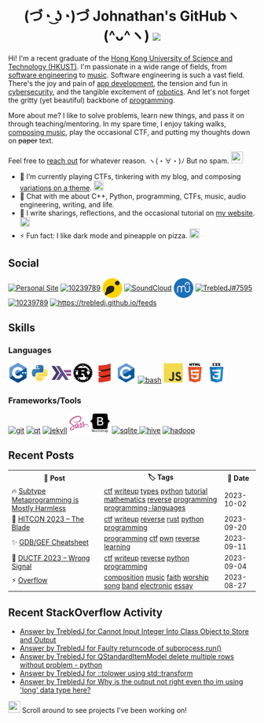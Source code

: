 <!--
**TrebledJ/Trebledj** is a ✨ _special_ ✨ repository because its `README.md` (this file) appears on your GitHub profile.

Here are some ideas to get you started:

- 🔭 I’m currently working on ...
- 🌱 I’m currently learning ...
- 👯 I’m looking to collaborate on ...
- 🤔 I’m looking for help with ...
- 💬 Ask me about ...
- 📫 How to reach me: ...
- 😄 Pronouns: ...
- ⚡ Fun fact: ...
-->

<h1 align="center">(づ◔ ͜ʖ◔)づ Johnathan's GitHubヽ(^ᴗ^ヽ) <img src="https://blob.cat/emoji/custom/blobcats/ablobcatwave2.gif"></h1>

Hi! I'm a recent graduate of the [Hong Kong University of Science and Technology (HKUST)](http://hkust.edu.hk/). I'm passionate in a wide range of fields, from [software engineering](/tags/software-engineering) to [music](/tags/music).
Software engineering is such a vast field.
There's the joy and pain of [app development](/tags/apps), the tension and fun in [cybersecurity](/tags/ctf), and the tangible excitement of [robotics](/tags/robotics).
And let's not forget the gritty (yet beautiful) backbone of [programming](/tags/programming).

More about me? I like to solve problems, learn new things, and pass it on through teaching/mentoring.
In my spare time, I enjoy taking walks, [composing music](/tags/composition), play the occasional CTF, and putting my thoughts down on ~~paper~~ text.

Feel free to <a href="https://trebledj.github.io/#contact" target="_blank">reach out</a> for whatever reason. ヽ(・∀・)ﾉ But no spam. 
<img src="https://blob.cat/emoji/custom/blobcats/blobcat_MUDAMUDAMUDA.png" width="24px" height="24px">

- 🚀 I’m currently playing CTFs, tinkering with my blog, and composing [variations on a theme][variations]. <img src="https://blob.cat/emoji/custom/blobcats/ablobcatdjslow.gif" width="20px" height="20px">
- 💬 Chat with me about C++, Python, programming, CTFs, music, audio engineering, writing, and life.
- 📝 I write sharings, reflections, and the occasional tutorial on [my website](https://trebledj.github.io/). <img src="https://blob.cat/emoji/custom/blobcats/ablobcatbongokeyboard.gif" width="20px" height="20px">
- ⚡ Fun fact: I like dark mode and pineapple on pizza. <img src="https://blob.cat/emoji/custom/blobcats/ablobcatrave.png" width="20px" height="20px">
<!-- - 👯 I’m looking to collaborate on collaborate-project -->
<!-- - 🤝 I’m looking for help with help-project -->
<!-- - 📫 How to reach me: ~~you can't, jk.~~ discord, email, linkedin. -->

[variations]: https://en.wikipedia.org/wiki/Variation_(music)

## Social
<p align="left">
<!-- GitHub -->
<a href="https://github.com/TrebledJ" target="_blank"><img align="center" src="https://www.svgrepo.com/show/341847/github.svg" alt="Personal Site" height="40" width="40"/></a>
<!-- StackOverflow -->
<a href="https://stackoverflow.com/users/10239789" target="_blank"><img align="center" src="https://raw.githubusercontent.com/rahuldkjain/github-profile-readme-generator/master/src/images/icons/Social/stack-overflow.svg" alt="10239789" height="30" width="40" /></a>
<!-- Codingame -->
<a href="https://www.codingame.com/profile/8444100ecb9723c1ec542346b0630aaa2821532" target="_blank"><img align="center" src="https://raw.githubusercontent.com/TrebledJ/trebledj.github.io/master/assets/img/logos/codingame.png" alt="Codingame" height="40" width="40" /></a>
<!-- SoundCloud -->
<a href="https://soundcloud.com/trebledj" target="_blank"><img align="center" src="https://www.svgrepo.com/show/35013/soundcloud.svg" alt="SoundCloud" height="35" width="40" /></a>
<!-- Spotify -->
<!-- <a href="https://open.spotify.com/user/24i9exez29k1jr85olljuy94g?si=4213a229649f4ceb" target="_blank"><img align="center" src="https://www.svgrepo.com/show/355256/spotify.svg" alt="Spotify" height="40" width="40" /></a> -->
<!-- MuseScore -->
<a href="https://musescore.com/user/20636901" target="_blank"><img align="center" src="https://raw.githubusercontent.com/TrebledJ/trebledj.github.io/master/assets/img/logos/musescore.png" alt="MuseScore" height="40" width="40" /></a>
<!-- Discord -->
<a href="https://discordapp.com/users/220427982798454794" target="blank"><img align="center" src="https://raw.githubusercontent.com/rahuldkjain/github-profile-readme-generator/master/src/images/icons/Social/discord.svg" alt="TrebledJ#7595" height="40" width="40" /></a>
<!-- Email -->
<a href="mailto:trebledjjj@gmail.com" target="_blank"><img align="center" src="https://www.svgrepo.com/show/237958/email-mail.svg" alt="10239789" height="35" width="40" /></a>
<!-- RSS -->
<a href="/https://trebledj.github.io/feeds/" target="_blank"><img align="center" src="https://raw.githubusercontent.com/rahuldkjain/github-profile-readme-generator/master/src/images/icons/Social/rss.svg" alt="https://trebledj.github.io/feeds" height="25" width="25" /></a>
</p>

## Skills
### Languages
<p>
<!-- C++ -->
<a href="https://trebledj.github.io/tags/cpp" target="_blank" rel="noreferrer"> <img src="https://raw.githubusercontent.com/devicons/devicon/master/icons/cplusplus/cplusplus-original.svg" alt="cplusplus" width="40" height="40"/></a>
<!-- Python -->
<a href="https://trebledj.github.io/tags/python" target="_blank" rel="noreferrer"> <img src="https://raw.githubusercontent.com/devicons/devicon/master/icons/python/python-original.svg" alt="python" width="40" height="40"/></a>
<!-- Haskell -->
<a href="https://trebledj.github.io/tags/haskell" target="_blank" rel="noreferrer"> <img src="https://raw.githubusercontent.com/devicons/devicon/master/icons/haskell/haskell-original.svg" alt="haskell" width="40" height="40"/></a>
<!-- Rust -->
<a href="https://trebledj.github.io/tags/rust" target="_blank" rel="noreferrer"> <img src="https://raw.githubusercontent.com/devicons/devicon/master/icons/rust/rust-plain.svg" alt="rust" width="40" height="40"/></a>
<!-- Scala -->
<a href="https://trebledj.github.io/tags/scala" target="_blank" rel="noreferrer"> <img src="https://raw.githubusercontent.com/devicons/devicon/master/icons/scala/scala-original.svg" alt="scala" width="40" height="40"/></a>
<!-- C -->
<a href="https://trebledj.github.io/tags/c" target="_blank" rel="noreferrer"> <img src="https://raw.githubusercontent.com/devicons/devicon/master/icons/c/c-original.svg" alt="c" width="40" height="40"/></a>
<!-- Bash -->
<a href="https://www.gnu.org/software/bash/" target="_blank" rel="noreferrer"> <img src="https://www.vectorlogo.zone/logos/gnu_bash/gnu_bash-icon.svg" alt="bash" width="40" height="40"/></a>
<!-- Javascript -->
<a href="https://developer.mozilla.org/en-US/docs/Web/JavaScript" target="_blank" rel="noreferrer"> <img src="https://raw.githubusercontent.com/devicons/devicon/master/icons/javascript/javascript-original.svg" alt="javascript" width="40" height="40"/></a>
<!-- HTML -->
<a href="https://www.w3.org/html/" target="_blank" rel="noreferrer"> <img src="https://raw.githubusercontent.com/devicons/devicon/master/icons/html5/html5-original-wordmark.svg" alt="html5" width="40" height="40"/></a>
<!-- CSS -->
<a href="https://www.w3schools.com/css/" target="_blank" rel="noreferrer"> <img src="https://raw.githubusercontent.com/devicons/devicon/master/icons/css3/css3-original-wordmark.svg" alt="css3" width="40" height="40"/></a>
</p>

### Frameworks/Tools
<p>
<!-- Git -->
<a href="https://git-scm.com/" target="_blank" rel="noreferrer"> <img src="https://www.vectorlogo.zone/logos/git-scm/git-scm-icon.svg" alt="git" width="40" height="40"/></a>
<!-- Qt -->
<a href="https://trebledj.github.io/tags/qt" target="_blank" rel="noreferrer"> <img src="https://upload.wikimedia.org/wikipedia/commons/0/0b/Qt_logo_2016.svg" alt="qt" width="40" height="40"/></a>
<!-- Jekyll -->
<a href="https://jekyllrb.com/" target="_blank" rel="noreferrer"> <img src="https://www.vectorlogo.zone/logos/jekyllrb/jekyllrb-icon.svg" alt="jekyll" width="40" height="40"/></a>
<!-- Sass -->
<a href="https://sass-lang.com" target="_blank" rel="noreferrer"> <img src="https://raw.githubusercontent.com/devicons/devicon/master/icons/sass/sass-original.svg" alt="sass" width="40" height="40"/></a>
<!-- Bootstrap -->
<a href="https://getbootstrap.com" target="_blank" rel="noreferrer"> <img src="https://raw.githubusercontent.com/devicons/devicon/master/icons/bootstrap/bootstrap-plain-wordmark.svg" alt="bootstrap" width="40" height="40"/></a>
<!-- SQLite -->
<a href="https://www.sqlite.org/" target="_blank" rel="noreferrer"> <img src="https://www.vectorlogo.zone/logos/sqlite/sqlite-icon.svg" alt="sqlite" width="40" height="40"/> </a>
<!-- Hive -->
<a href="https://hive.apache.org/" target="_blank" rel="noreferrer"> <img src="https://www.vectorlogo.zone/logos/apache_hive/apache_hive-icon.svg" alt="hive" width="40" height="40"/></a>
<!-- Hadoop -->
<a href="https://hadoop.apache.org/" target="_blank" rel="noreferrer"> <img src="https://www.vectorlogo.zone/logos/apache_hadoop/apache_hadoop-icon.svg" alt="hadoop" width="40" height="40"/></a>
</p>

<!-- <p><img align="left" src="https://github-readme-stats.vercel.app/api/top-langs?username=trebledj&show_icons=true&locale=en&layout=compact" alt="trebledj" /></p> -->

<!-- <p>&nbsp;<img align="center" src="https://github-readme-stats.vercel.app/api?username=trebledj&show_icons=true&locale=en" alt="trebledj" /></p> -->

<!-- <p><img align="center" src="https://github-readme-streak-stats.herokuapp.com/?user=trebledj&" alt="trebledj" /></p> -->

## Recent Posts
<table>
  <tr><th>📄 Post</th><th>🏷️ Tags</th><th>📆 Date</th></tr>
<!-- BLOG-POST-LIST:START --><tr><td>🔥 <a href='https://trebledj.github.io/posts/maplectf-2023-mostly-harmless/' target='_blank'>Subtype Metaprogramming is Mostly Harmless</a></td><td><a href='https://trebledj.github.io/tags/ctf' target='_blank'>ctf</a> 
<a href='https://trebledj.github.io/tags/writeup' target='_blank'>writeup</a> 
<a href='https://trebledj.github.io/tags/types' target='_blank'>types</a> 
<a href='https://trebledj.github.io/tags/python' target='_blank'>python</a> 
<a href='https://trebledj.github.io/tags/tutorial' target='_blank'>tutorial</a> 
<a href='https://trebledj.github.io/tags/mathematics' target='_blank'>mathematics</a> 
<a href='https://trebledj.github.io/tags/reverse' target='_blank'>reverse</a> 
<a href='https://trebledj.github.io/tags/programming' target='_blank'>programming</a> 
<a href='https://trebledj.github.io/tags/programming-languages' target='_blank'>programming-languages</a> 
</td><td>2023-10-02</td></tr><tr><td>🚀 <a href='https://trebledj.github.io/posts/hitcon-2023-the-blade/' target='_blank'>HITCON 2023 – The Blade</a></td><td><a href='https://trebledj.github.io/tags/ctf' target='_blank'>ctf</a> 
<a href='https://trebledj.github.io/tags/writeup' target='_blank'>writeup</a> 
<a href='https://trebledj.github.io/tags/reverse' target='_blank'>reverse</a> 
<a href='https://trebledj.github.io/tags/rust' target='_blank'>rust</a> 
<a href='https://trebledj.github.io/tags/python' target='_blank'>python</a> 
<a href='https://trebledj.github.io/tags/programming' target='_blank'>programming</a> 
</td><td>2023-09-20</td></tr><tr><td>✨ <a href='https://trebledj.github.io/posts/gdb-cheatsheet/' target='_blank'>GDB/GEF Cheatsheet</a></td><td><a href='https://trebledj.github.io/tags/programming' target='_blank'>programming</a> 
<a href='https://trebledj.github.io/tags/ctf' target='_blank'>ctf</a> 
<a href='https://trebledj.github.io/tags/pwn' target='_blank'>pwn</a> 
<a href='https://trebledj.github.io/tags/reverse' target='_blank'>reverse</a> 
<a href='https://trebledj.github.io/tags/learning' target='_blank'>learning</a> 
</td><td>2023-09-11</td></tr><tr><td>🎯 <a href='https://trebledj.github.io/posts/ductf-2023-wrong-signal/' target='_blank'>DUCTF 2023 – Wrong Signal</a></td><td><a href='https://trebledj.github.io/tags/ctf' target='_blank'>ctf</a> 
<a href='https://trebledj.github.io/tags/writeup' target='_blank'>writeup</a> 
<a href='https://trebledj.github.io/tags/reverse' target='_blank'>reverse</a> 
<a href='https://trebledj.github.io/tags/python' target='_blank'>python</a> 
<a href='https://trebledj.github.io/tags/programming' target='_blank'>programming</a> 
</td><td>2023-09-04</td></tr><tr><td>⚡️ <a href='https://trebledj.github.io/posts/overflow/' target='_blank'>Overflow</a></td><td><a href='https://trebledj.github.io/tags/composition' target='_blank'>composition</a> 
<a href='https://trebledj.github.io/tags/music' target='_blank'>music</a> 
<a href='https://trebledj.github.io/tags/faith' target='_blank'>faith</a> 
<a href='https://trebledj.github.io/tags/worship' target='_blank'>worship</a> 
<a href='https://trebledj.github.io/tags/song' target='_blank'>song</a> 
<a href='https://trebledj.github.io/tags/band' target='_blank'>band</a> 
<a href='https://trebledj.github.io/tags/electronic' target='_blank'>electronic</a> 
<a href='https://trebledj.github.io/tags/essay' target='_blank'>essay</a> 
</td><td>2023-08-27</td></tr><!-- BLOG-POST-LIST:END -->
</table>


## Recent StackOverflow Activity
<!-- STACKOVERFLOW:START -->
- [Answer by TrebledJ for Cannot Input Integer Into Class Object to Store and Output](https://stackoverflow.com/questions/75726012/cannot-input-integer-into-class-object-to-store-and-output/75726187#75726187)
- [Answer by TrebledJ for Faulty returncode of subprocess.run&lpar;&rpar;](https://stackoverflow.com/questions/75725763/faulty-returncode-of-subprocess-run/75725819#75725819)
- [Answer by TrebledJ for QStandardItemModel delete multiple rows without problem - python](https://stackoverflow.com/questions/74547384/qstandarditemmodel-delete-multiple-rows-without-problem-python/74547451#74547451)
- [Answer by TrebledJ for ::tolower using std::transform](https://stackoverflow.com/questions/74534956/tolower-using-stdtransform/74535040#74535040)
- [Answer by TrebledJ for Why is the output not right even tho im using &#39;long&#39; data type here?](https://stackoverflow.com/questions/74534756/why-is-the-output-not-right-even-tho-im-using-long-data-type-here/74534809#74534809)
<!-- STACKOVERFLOW:END -->


<img src="https://blob.cat/emoji/custom/blobcats/ablobcatwave2_rev.gif" width="24px" height="24px"> Scroll around to see projects I've been working on!
